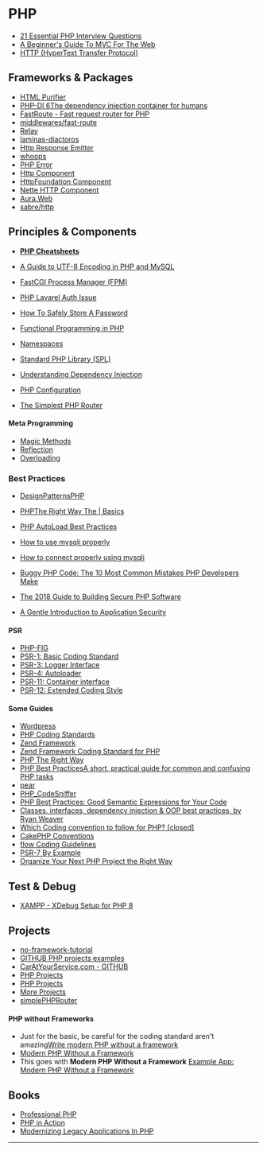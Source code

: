 PHP
=======================


- [21 Essential PHP Interview Questions](https://www.toptal.com/php/interview-questions)
- [A Beginner's Guide To MVC For The Web](https://blog.ircmaxell.com/2014/11/a-beginners-guide-to-mvc-for-web.html)
- [HTTP (HyperText Transfer Protocol)](https://www3.ntu.edu.sg/home/ehchua/programming/webprogramming/HTTP_Basics.html)

Frameworks & Packages
---------------------

- [HTML Purifier](http://htmlpurifier.org)
- [PHP-DI 6The dependency injection container for humans](https://php-di.org)
- [FastRoute - Fast request router for PHP](https://github.com/nikic/FastRoute)
- [middlewares/fast-route](https://github.com/middlewares/fast-route)
- [Relay](https://github.com/relayphp/Relay.Relay)
- [laminas-diactoros](https://docs.laminas.dev/laminas-diactoros/)
- [Http Response Emitter](https://github.com/narrowspark/http-emitter)
- [whoops](https://github.com/filp/whoops)
- [PHP Error](https://github.com/JosephLenton/PHP-Error)
- [Http Component](https://github.com/PatrickLouys/http)
- [HttpFoundation Component](https://github.com/symfony/http-foundation)
- [Nette HTTP Component](https://github.com/nette/http)
- [Aura.Web](https://github.com/auraphp/Aura.Web)
- [sabre/http](https://github.com/sabre-io/http)

Principles & Components
----------------------

- **[PHP Cheatsheets](https://phpcheatsheets.com)**

- [A Guide to UTF-8 Encoding in PHP and MySQL](https://www.toptal.com/php/a-utf-8-primer-for-php-and-mysql)


- [FastCGI Process Manager (FPM)](https://www.php.net/manual/en/install.fpm.php)
- [PHP Lavarel Auth Issue](https://stackoverflow.com/a/45603627/13903942)
- [How To Safely Store A Password](https://codahale.com/how-to-safely-store-a-password/)
- [Functional Programming in PHP](https://phptherightway.com/pages/Functional-Programming.html)
- [Namespaces](https://www.php.net/language.namespaces)
- [Standard PHP Library (SPL)](https://www.php.net/book.spl)
- [Understanding Dependency Injection](https://php-di.org/doc/understanding-di.html)
- [PHP Configuration](https://docs.php.earth/security/configuration/)
- [The Simplest PHP Router](https://www.taniarascia.com/the-simplest-php-router/)

#### Meta Programming

- [Magic Methods ](https://www.php.net/language.oop5.magic)
- [Reflection](https://www.php.net/intro.reflection)
- [Overloading](https://www.php.net/language.oop5.overloading)



### Best Practices

- [DesignPatternsPHP](https://designpatternsphp.readthedocs.io/en/latest/README.html)
- [PHPThe Right Way The | Basics](https://phptherightway.com/pages/The-Basics.html)
- [PHP AutoLoad Best Practices](http://ditio.net/2008/11/13/php-autoload-best-practices/)
- [How to use mysqli properly](https://phpdelusions.net/mysqli)
- [How to connect properly using mysqli](https://phpdelusions.net/mysqli/mysqli_connect#error_handling)

- [Buggy PHP Code: The 10 Most Common Mistakes PHP Developers Make](https://www.toptal.com/php/10-most-common-mistakes-php-programmers-make)
- [The 2018 Guide to Building Secure PHP Software](https://paragonie.com/blog/2017/12/2018-guide-building-secure-php-software)
- [A Gentle Introduction to Application Security](https://paragonie.com/blog/2015/08/gentle-introduction-application-security)


#### **PSR**

- [PHP-FIG](https://www.php-fig.org)
- [PSR-1: Basic Coding Standard](https://www.php-fig.org/psr/psr-1/)
- [PSR-3: Logger Interface](https://www.php-fig.org/psr/psr-3/)
- [PSR-4: Autoloader](https://www.php-fig.org/psr/psr-4/)
- [PSR-11: Container interface](https://www.php-fig.org/psr/psr-11/)
- [PSR-12: Extended Coding Style ](https://www.php-fig.org/psr/psr-12/)

#### **Some Guides**

- [Wordpress](https://codex.wordpress.org/WordPress_Coding_Standards)
- [PHP Coding Standards](https://developer.wordpress.org/coding-standards/wordpress-coding-standards/php/)
- [Zend Framework](https://framework.zend.com/manual/1.12/en/manual.html)
- [Zend Framework Coding Standard for PHP](https://framework.zend.com/manual/1.12/en/coding-standard.html)
- [PHP The Right Way](https://phptherightway.com)
- [PHP Best PracticesA short, practical guide for common and confusing PHP tasks](https://phpbestpractices.org)
- [pear](https://pear.php.net/manual/en/standards.bestpractices.php)
- [PHP_CodeSniffer](https://pear.php.net/package/PHP_CodeSniffer)
- [PHP Best Practices: Good Semantic Expressions for Your Code](https://scientya.com/php-best-practices-good-semantic-expressions-for-your-code-91914202ddcf)
- [Classes, interfaces, dependency injection & OOP best practices, by Ryan Weaver](https://netgen.io/learn/php-workshops/best-practices-in-php)
- [Which Coding convention to follow for PHP? [closed]](https://stackoverflow.com/q/139427/13903942)
- [CakePHP Conventions](https://book.cakephp.org/4/en/intro/conventions.html)
- [flow Coding Guidelines](https://flowframework.readthedocs.io/en/stable/TheDefinitiveGuide/PartV/CodingGuideLines/index.html)
- [PSR-7 By Example](https://mwop.net/blog/2015-01-26-psr-7-by-example.html)
- [Organize Your Next PHP Project the Right Way](https://code.tutsplus.com/tutorials/organize-your-next-php-project-the-right-way--net-5873)


Test & Debug
----------------------


- [XAMPP - XDebug Setup for PHP 8](https://odan.github.io/2020/12/03/xampp-xdebug-setup-php8.html)


Projects
----------------------


- [no-framework-tutorial](https://github.com/PatrickLouys/no-framework-tutorial)
- [GITHUB PHP projects examples](https://github.com/topics/php-project-example)
- [CarAtYourService.com - GITHUB](https://github.com/Hritik21/CarAtYourService.com)
- [PHP Projects](https://code-projects.org/c/languages/project/phpprojects/)
- [PHP Projects](https://www.phptpoint.com/projects/erp-system-project-in-php-free-download/)
- [More Projects](https://download.code-projects.org/details/97b61777-5089-4b4f-841f-10e10be5859e)
- [simplePHPRouter](https://github.com/steampixel/simplePHPRouter/blob/master/src/Steampixel/Route.php)

#### PHP without Frameworks

- Just for the basic, be careful for the coding standard aren't amazing[Write modern PHP without a framework](https://codeburst.io/write-modern-php-without-framework-d244d8ca2b50)
- [Modern PHP Without a Framework](https://kevinsmith.io/modern-php-without-a-framework/)
- This goes with **Modern PHP Without a Framework** [Example App: Modern PHP Without a Framework](https://github.com/kevinsmith/no-framework)

Books
-----

- [Professional PHP](https://patricklouys.com/professional-php/)
- [PHP in Action](https://www.manning.com/books/php-in-action)
- [Modernizing Legacy Applications In PHP](https://leanpub.com/mlaphp)
-----------------------------------------------------------------------------------------------------